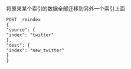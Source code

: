 将原来某个索引的数据全部迁移到另外一个索引上面
```
POST _reindex
{
"source": {
"index": "twitter"
},
"dest": {
"index": "new_twitter"
}
}
```
